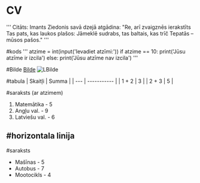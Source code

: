# CV
'''
Citāts:
Imants Ziedonis savā dzejā atgādina:
"Re, arī zvaigznēs ierakstīts
Tas pats, kas laukos plašos:
Jāmeklē sudrabs, tas baltais, kas trīč
Tepatās – mūsos pašos."
'''

#kods
'''
atzime = int(input('Ievadiet atzīmi:'))
if atzime == 10:
    print('Jūsu atzīme ir izcila')
else:
    print('Jūsu atzīme nav izcila')
'''

#Bilde
[Bilde](https://unsplash.com/backgrounds/colors/gradient)
![LBilde](bilde.jpg)

#tabula
| Skaitļi | Summa |
| --- | ----------- |
| 1 + 2 | 3 |
| 2 + 3 | 5 |

#saraksts (ar atzimem)
1. Matemātika - 5
2. Angļu val. - 9
3. Latviešu val. - 6

#horizontala linija
------------------------------------------------------------------------
#saraksts
- Mašīnas - 5
- Autobus - 7
- Mootocikls - 4



